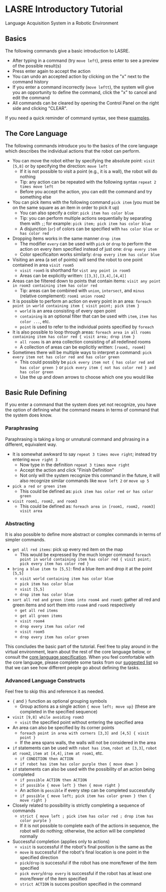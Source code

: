# LASRE Introductory Tutorial

Language Acquisition System in a Robotic Environment

## Basics

The following commands give a basic introduction to LASRE.
- After typing in a command (try `move left`), press enter to see a preview of 
  the possible result(s)
- Press enter again to accept the action
- You can undo an accepted action by clicking on the "x" next to the command 
  history
- If you enter a command incorrectly (`move leftt`), the system will give you an 
  opportunity to define the command, click the "x" to cancel and edit the 
  command
- All commands can be cleared by opening the Control Panel on the right 
  side and clicking "CLEAR".

If you need a quick reminder of command syntax, see these
[examples](/documentation/example-commands.md).

## The Core Language

The following commands introduce you to the basics of the core language which
describes the individual actions that the robot can perform. 

- You can move the robot either by specifying the absolute point: `visit [5,8]`
or by specifying the direction: `move left`
  - If it is not possible to visit a point (e.g., it is a wall), the robot will
  do nothing
  - Tip: any action can be repeated with the following syntax `repeat 2 times move left`
  - Before you accept the action, you can edit the command and try something else
- You can pick items with the following command `pick item` (you must be on the
same square as an item in order to pick it up)
  - You can also specify a color: `pick item has color blue` 
  - Tip: you can perform multiple actions sequentially by separating them with
  `;`; for example: `pick item; pick item has color blue`
  - A disjunction (`or`) of colors can be specified with
`has color blue or has color red`
- Dropping items works in the same manner `drop item`
  - The modifier `every` can be used with `pick` or `drop` to perform the
action on every item specified instead of just one: `drop every item`
  - Color specificaiton works similarly: `drop every item has color blue`
- Visiting an area (a set of points) will send the robot to one point contained
in area `visit room5`
  - `visit room5` is shorthand for `vist any point in room5`
  - Areas can be explicitly written: `[[3,3],[3,4],[4,4]]`
- Areas can be filtered down to points that contain items:
`visit any point in room3 containing item has color red`
  - Tip: areas can be combined with `union`, `intersect`, and `minus` (relative complement): `room1 union room2`
- It is possible to perform an action on every point in an area:
`foreach point in world containing item { visit point; pick item }`
  - `world` is an area consisting of every open point
  - `containing` is an optional filter that can be used with `item`, `item has color ...`, etc.
  - `point` is used to refer to the individual points specified by `foreach`
- It is also possible to loop through areas:
`foreach area in all rooms containing item has color red { visit area; drop item }`
  - `all rooms` is an area collection consisting of all redefined rooms
  - A collection of areas can be explicitly written: `[room1, room4]`
- Sometimes there will be multiple ways to interpret a command:
`pick every item not has color red and has color green`
  - This could possibly be
  `pick every item not { has color red and has color green }` or
  `pick every item { not has color red } and has color green`
  - Use the up and down arrows to choose which one you would like

## Basic Rule Defining

If you enter a command that the system does yet not recognize, you have the
option of defining what the command means in terms of command that the system
does know.

### Paraphrasing

Paraphrasing is taking a long or unnatural command and phrasing in a different,
equivalent way.

- It is somewhat awkward to say `repeat 3 times move right`; instead try
entering `move right 3`
  - Now type in the definition `repeat 3 times move right`
  - Accept the action and click "Finish Definition"
  - Not only will the system recognize this command in the future, it will also
recognize similar commands like `move left 2` or `move up 5`
- `pick a red or green item`
  - This could be defined as: `pick item has color red or has color green`
- `visit room1, room2, and room3`
  - This could be defined as: `foreach area in [room1, room2, room3] visit area`

### Abstracting

It is also possible to define more abstract or complex commands in terms of
simpler commands.

- `get all red items`: pick up every red item on the map
  - This would be expressed by the much longer command
`foreach point in world containing item has color red { visit point; pick every item has color red }`
- `bring a blue item to [5,5]`: find a blue item and drop it at the point `[5,5]`
  - `visit world containing item has color blue`
  - `pick item has color blue`
  - `visit [5,5]`
  - `drop item has color blue`
- `sort all red and green items into room4 and room5`: gather all red and green
items and sort them into `room4` and `room5` respectively
  - `get all red items`
  - `get all green items`
  - `visit room4`
  - `drop every item has color red`
  - `visit room5`
  - `drop every item has color green`

This concludes the basic part of the tutorial. Feel free to play around in the
virtual environment, learn about the rest of the core language below, or
consult the [core language specification](/documentation/core-language.md).
When you feel comfortable with the core language, please complete some tasks
from our [suggested list](/documentation/open-tasks.md) so that we can see how
different people go about defining the tasks.

### Advanced Language Constructs

Feel free to skip this and reference it as needed.

- `{` and `}` function as optional grouping symbols
  - Group actions as a single action `{ move left; move up}` (these are
completed in the specified sequence)
- `visit [9,8] while avoiding room3`
  - `visit` the specified point without entering the specified area
- An area can also be specified by its corner points
  - `foreach point in area with corners [3,3] and [4,5] { visit point }`
  - If the area spans walls, the walls will not be considered in the area
- `if` statements can be used with `robot has item`, `robot at [3,3]`,
`robot at room2`, `item at [4,4]`, `item at room1`, etc.
  - `if CONDITION then ACTION`
  - `if robot has item has color purple then { move down }`
- `if` statements can also be used with the possibility of an action being
completed
  - `if possible ACTION then ACTION`
  - `if possible { move left } then { move right }`
  - An action is `possible` if every step can be completed successfully
  - `if possible { move left; pick item has color green } then { move right }`
- Closely related to possibility is strictly completing a sequence of commands
  - `strict { move left ; pick item has color red ; drop item has color purple }` 
  - If it is not possible to complete each of the actions in sequence, the
robot will do nothing; otherwise, the action will be completed normally
- Successful completion (applies only to actions)
  - `visit` is successful if the robot's final position is the same as the
  - `move` is successful if the robot's final location is one point in the
specified direction
  - `pick`/`drop` is successful if the robot has one more/fewer of the item specified
  - `pick every`/`drop every` is successful if the robot has at least one
more/fewer of the item specified
  - `strict ACTION` is succes
position specified in the command
